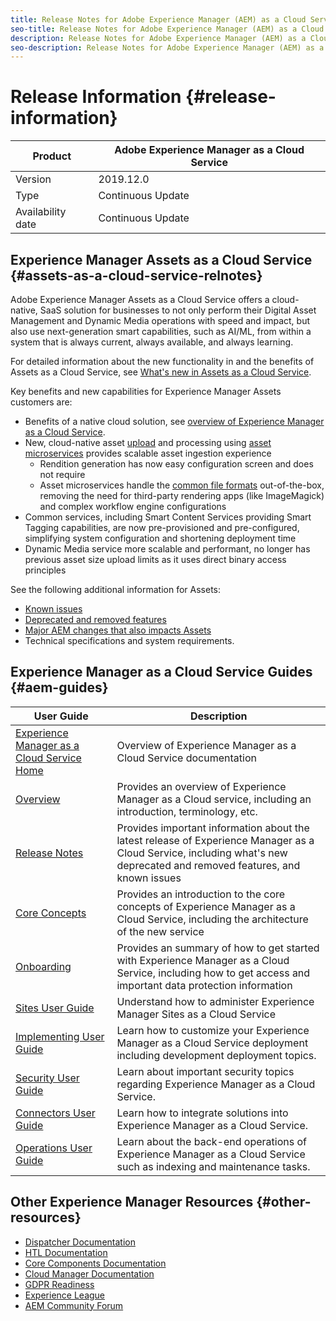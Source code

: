 ```yaml
---
title: Release Notes for Adobe Experience Manager (AEM) as a Cloud Service.
seo-title: Release Notes for Adobe Experience Manager (AEM) as a Cloud Service.
description: Release Notes for Adobe Experience Manager (AEM) as a Cloud Service. 
seo-description: Release Notes for Adobe Experience Manager (AEM) as a Cloud Service. 
---
```


# Release Information {#release-information}

<!-- details need confirmation by PMs -->

| Product | Adobe Experience Manager as a Cloud Service |
|---|---|
| Version | 2019.12.0 |
| Type | Continuous Update |
| Availability date | Continuous Update |

## Experience Manager Assets as a Cloud Service {#assets-as-a-cloud-service-relnotes}

<!-- Need more details from gklebus 
For overall changes to AEM, link back to /help/release-notes/aem-cloud-changes.md when it is available in master.
-->

Adobe Experience Manager Assets as a Cloud Service offers a cloud-native, SaaS solution for businesses to not only perform their Digital Asset Management and Dynamic Media operations with speed and impact, but also use next-generation smart capabilities, such as AI/ML, from within a system that is always current, always available, and always learning.

For detailed information about the new functionality in and the benefits of Assets as a Cloud Service, see [What's new in Assets as a Cloud Service](/help/assets/whats-new-assets.md).

Key benefits and new capabilities for Experience Manager Assets customers are:

* Benefits of a native cloud solution, see [overview of Experience Manager as a Cloud Service](/help/overview/introduction.md).
* New, cloud-native asset [upload](/help/assets/add-assets.md) and processing using [asset microservices](/help/assets/asset-microservices-overview.md) provides scalable asset ingestion experience
  * Rendition generation has now easy configuration screen and does not require 
  * Asset microservices handle the [common file formats](/help/assets/file-format-support.md) out-of-the-box, removing the need for third-party rendering apps (like ImageMagick) and complex workflow engine configurations
* Common services, including Smart Content Services providing Smart Tagging capabilities, are now pre-provisioned and pre-configured, simplifying system configuration and shortening deployment time
* Dynamic Media service more scalable and performant, no longer has previous asset size upload limits as it uses direct binary access principles

See the following additional information for Assets:

* [Known issues](known-issues.md#assets)
* [Deprecated and removed features](deprecated-removed-features.md)
* [Major AEM changes that also impacts Assets](aem-cloud-changes.md)
* Technical specifications and system requirements.

## Experience Manager as a Cloud Service Guides {#aem-guides}

|User Guide|Description|
|---|---|
|[Experience Manager as a Cloud Service Home](/help/landing/home.md)|Overview of Experience Manager as a Cloud Service documentation|
|[Overview](/help/overview/home.md)|Provides an overview of Experience Manager as a Cloud service, including an introduction, terminology, etc.|
|[Release Notes](/help/release-notes/home.md)|Provides important information about the latest release of Experience Manager as a Cloud Service, including what's new deprecated and removed features, and known issues|
|[Core Concepts](/help/core-concepts/home.md)|Provides an introduction to the core concepts of Experience Manager as a Cloud Service, including the architecture of the new service|
|[Onboarding](/help/onboarding/home.md)|Provides an summary of how to get started with Experience Manager as a Cloud Service, including how to get access and important data protection information|
|[Sites User Guide](/help/sites-cloud/home.md)|Understand how to administer Experience Manager Sites as a Cloud Service|
|[Implementing User Guide](/help/implementing/home.md)|Learn how to customize your Experience Manager as a Cloud Service deployment including development deployment topics.|
|[Security User Guide](/help/security/home.md)|Learn about important security topics regarding Experience Manager as a Cloud Service.|
|[Connectors User Guide](/help/connectors/home.md)|Learn how to integrate solutions into Experience Manager as a Cloud Service.|
|[Operations User Guide](/help/operations/home.md)|Learn about the back-end operations of Experience Manager as a Cloud Service such as indexing and maintenance tasks.|

## Other Experience Manager Resources {#other-resources}

* [Dispatcher Documentation](/help/implementing/dispatcher/dispatcher-cloud.md)
* [HTL Documentation](https://docs.adobe.com/content/help/en/experience-manager-htl/using/overview.html)
* [Core Components Documentation](https://docs.adobe.com/content/help/en/experience-manager-core-components/using/introduction.html)
* [Cloud Manager Documentation](https://docs.adobe.com/content/help/en/experience-manager-cloud-manager/using/introduction-to-cloud-manager.html)
* [GDPR Readiness](/help/onboarding/data-privacy-and-protection-readiness/foundation-readiness.md)
* [Experience League](https://guided.adobe.com/?promoid=K42KVXHD&mv=other#solutions/experience-manager)
* [AEM Community Forum](https://forums.adobe.com/community/experience-cloud/marketing-cloud/experience-manager)